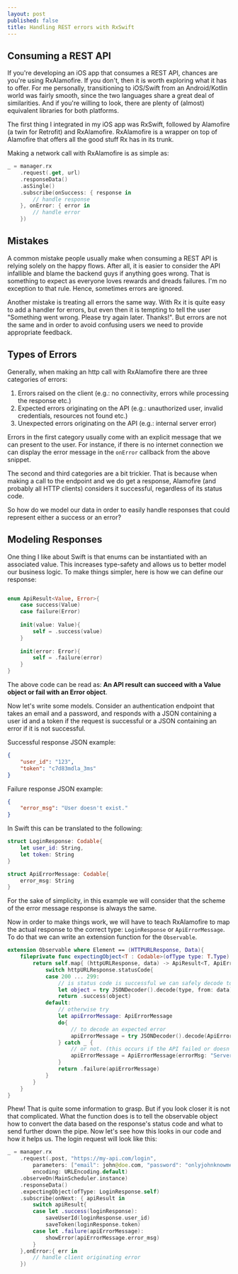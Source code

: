 ```yaml
---
layout: post
published: false
title: Handling REST errors with RxSwift
---
```


## Consuming a REST API 

If you're developing an iOS app that consumes a REST API, chances are you're using RxAlamofire. If you don't, then it is worth exploring what it has to offer. For me personally, transitioning to iOS/Swift from an Android/Kotlin world was fairly smooth, since the two languages share a great deal of similarities. And if you're willing to look, there are plenty of (almost) equivalent libraries for both platforms. 

The first thing I integrated in my iOS app was RxSwift, followed by Alamofire (a twin for Retrofit) and RxAlamofire. RxAlamofire is a wrapper on top of Alamofire that offers all the good stuff Rx has in its trunk.

Making a network call with RxAlamofire is as simple as:

```swift
_ = manager.rx
	.request(.get, url)
    .responseData()
    .asSingle()
    .subscribe(onSuccess: { response in
    	// handle response
    }, onError: { error in
    	// handle error
    })
```


## Mistakes

A common mistake people usually make when consuming a REST API is relying solely on the happy flows. After all, it is easier to consider the API infallible and blame the backend guys if anything goes wrong. That is something to expect as everyone loves rewards and dreads failures. I'm no exception to that rule. Hence, sometimes errors are ignored.

Another mistake is treating all errors the same way. With Rx it is quite easy to add a handler for errors, but even then it is tempting to tell the user "Something went wrong. Please try again later. Thanks!". But errors are not the same and in order to avoid confusing users we need to provide appropriate feedback.


## Types of Errors

Generally, when making an http call with RxAlamofire there are three categories of errors:

1. Errors raised on the client (e.g.: no connectivity, errors while processing the response etc.)
2. Expected errors originating on the API (e.g.: unauthorized user, invalid credentials, resources not found etc.)
3. Unexpected errors originating on the API (e.g.: internal server error)

Errors in the first category usually come with an explicit message that we can present to the user. For instance, if there is no internet connection we can display the error message in the `onError` callback from the above snippet.

The second and third categories are a bit trickier. That is because when making a call to the endpoint and we do get a response, Alamofire (and probably all HTTP clients) considers it successful, regardless of its status code. 

So how do we model our data in order to easily handle responses that could represent either a success or an error?

## Modeling Responses

One thing I like about Swift is that enums can be instantiated with an associated value. This increases type-safety and allows us to better model our business logic. To make things simpler, here is how we can define our response:

```swift

enum ApiResult<Value, Error>{
    case success(Value)
    case failure(Error)
    
    init(value: Value){
        self = .success(value)
    }
    
    init(error: Error){
        self = .failure(error)
    }
}
```

The above code can be read as: __An API result can succeed with a Value object or fail with an Error object__. 

Now let's write some models. Consider an authentication endpoint that takes an email and a password, and responds with a JSON containing a user id and a token if the request is successful or a JSON containing an error if it is not successful.

Successful response JSON example:
```json
{
	"user_id": "123",
	"token": "c7d83mdla_3ms"
}
```

Failure response JSON example:
```json
{
	"error_msg": "User doesn't exist."
}
```

In Swift this can be translated to the following:

```swift
struct LoginResponse: Codable{
	let user_id: String,
    let token: String
}

struct ApiErrorMessage: Codable{
	error_msg: String
}
```

For the sake of simplicity, in this example we will consider that the scheme of the error message response is always the same. 

Now in order to make things work, we will have to teach RxAlamofire to map the actual response to the correct type: `LoginResponse` or `ApiErrorMessage`. To do that we can write an extension function for the `Observable`.

```swift
extension Observable where Element == (HTTPURLResponse, Data){
	fileprivate func expectingObject<T : Codable>(ofType type: T.Type) -> Observable<ApiResult<T, ApiErrorMessage>>{
        return self.map{ (httpURLResponse, data) -> ApiResult<T, ApiErrorMessage> in
            switch httpURLResponse.statusCode{
            case 200 ... 299:
                // is status code is successful we can safely decode to our expected type T
                let object = try JSONDecoder().decode(type, from: data)
                return .success(object)
            default:
                // otherwise try
                let apiErrorMessage: ApiErrorMessage
                do{
                    // to decode an expected error
                    apiErrorMessage = try JSONDecoder().decode(ApiErrorMessage.self, from: data)
                } catch _ {
                    // or not. (this occurs if the API failed or doesn't return a handled exception)
                    apiErrorMessage = ApiErrorMessage(errorMsg: "Server Error.")
                }
                return .failure(apiErrorMessage)
            }
        }
    }
}
```

Phew! That is quite some information to grasp. But if you look closer it is not that complicated. What the function does is to tell the observable object how to convert the data based on the response's status code and what to send further down the pipe. Now let's see how this looks in our code and how it helps us. The login request will look like this:

```swift
_ = manager.rx
	.request(.post, "https://my-api.com/login",
		parameters: ["email": john@doe.com, "password": "onlyjohnknowme"],
		encoding: URLEncoding.default)
	.observeOn(MainScheduler.instance)
	.responseData()
	.expectingObject(ofType: LoginResponse.self)
    .subscribe(onNext: { apiResult in
    	switch apiResult{
		case let .success(loginResponse):
        	saveUserId(loginResponse.user_id)
			saveToken(loginResponse.token)
		case let .failure(apiErrorMessage):
			showError(apiErrorMessage.error_msg)
		}
    },onError:{ err in
    	// handle client originating error
    })
```
